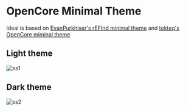 # OpenCore Minimal Theme
Ideal is based on [EvanPurkhiser's rEFInd minimal theme](https://github.com/EvanPurkhiser/rEFInd-minimal) and [tekteq's OpenCore miminal theme](!https://github.com/tekteq/opencanopy-minimal-theme)
## Light theme
![ss1](https://cdn.discordapp.com/attachments/780671387878031360/807563124839677982/06102406.png)
## Dark theme
![ss2](https://cdn.discordapp.com/attachments/780671387878031360/807563124893941790/06103403.png)

